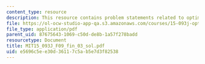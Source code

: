 ```yaml
---
content_type: resource
description: This resource contains problem statements related to optimization methods.
file: https://ol-ocw-studio-app-qa.s3.amazonaws.com/courses/15-093j-optimization-methods-fall-2009/e5696c5ee30d36117c5ab5e7d3f82538_MIT15_093J_F09_fin_03_sol.pdf
file_type: application/pdf
parent_uid: 87675643-1069-c50d-de8b-1a57f278badd
resourcetype: Document
title: MIT15_093J_F09_fin_03_sol.pdf
uid: e5696c5e-e30d-3611-7c5a-b5e7d3f82538
---
```

